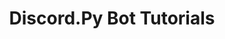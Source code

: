 <div align="center">
  <h1>Discord.Py Bot Tutorials</h1>
  <a href="https://discord.gg/ZCxZ7cj5BQ">
  </a>
</div>
